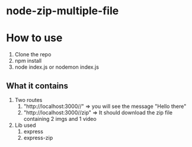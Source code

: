 # node-zip-multiple-file

# How to use

1. Clone the repo
2. npm install
3. node index.js or nodemon index.js

## What it contains

1. Two routes
   1. "http://localhost:3000//" => you will see the message "Hello there"
   2. "http://localhost:3000//zip" => It should download the zip file containing 2 imgs and 1 video
2. Lib used
   1. express
   2. express-zip

